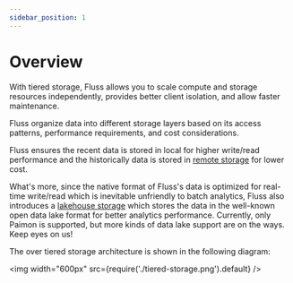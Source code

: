 ```yaml
---
sidebar_position: 1
---
```


# Overview

With tiered storage, Fluss allows you to scale compute and storage resources independently, provides better client isolation, and
allow faster maintenance.

Fluss organize data into different storage layers based on its access patterns, performance requirements, and cost considerations.

Fluss ensures the recent data is stored in local for higher write/read performance and the historically data is stored in [remote storage](remote-storage.md) for lower cost.

What's more, since the native format of Fluss's data is optimized for real-time write/read which is inevitable unfriendly to batch analytics, Fluss also introduces a [lakehouse storage](lakehouse-storage.md) which stores the data
in the well-known open data lake format for better analytics performance. Currently, only Paimon is supported, but more kinds of data lake support are on the ways. Keep eyes on us!

The over tiered storage architecture is shown in the following diagram:

<img width="600px" src={require('./tiered-storage.png').default} />